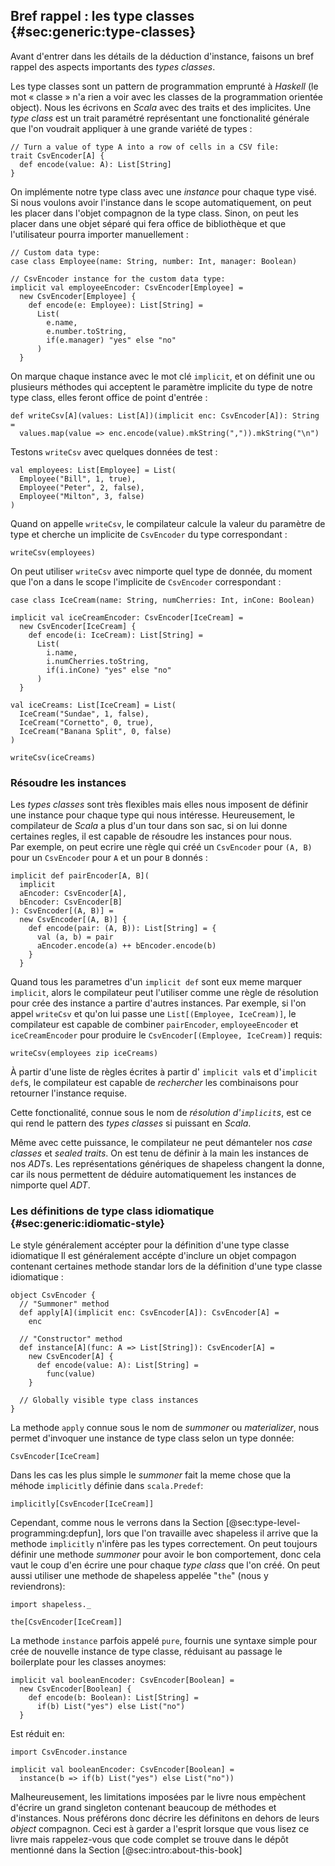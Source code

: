 ## Bref rappel : les type classes {#sec:generic:type-classes}

Avant d'entrer dans les détails de la déduction d'instance,
faisons un bref rappel des aspects importants des *types classes*.

Les type classes sont un pattern de programmation emprunté à *Haskell*
(le mot « classe » n'a rien a voir avec les classes
de la programmation orientée object).
Nous les écrivons en *Scala* avec des traits et des implicites.
Une *type class* est un trait paramétré représentant une
fonctionalité générale que l'on voudrait appliquer à une grande
variété de types :

```tut:book:silent
// Turn a value of type A into a row of cells in a CSV file:
trait CsvEncoder[A] {
  def encode(value: A): List[String]
}
```
On implémente notre type class avec une *instance*
pour chaque type visé.
Si nous voulons avoir l'instance dans le scope automatiquement,
on peut les placer dans l'objet compagnon de la type class.
Sinon, on peut les placer dans une objet séparé qui fera office de bibliothèque
et que l'utilisateur pourra importer manuellement :

```tut:book:silent
// Custom data type:
case class Employee(name: String, number: Int, manager: Boolean)

// CsvEncoder instance for the custom data type:
implicit val employeeEncoder: CsvEncoder[Employee] =
  new CsvEncoder[Employee] {
    def encode(e: Employee): List[String] =
      List(
        e.name,
        e.number.toString,
        if(e.manager) "yes" else "no"
      )
  }
```
On marque chaque instance avec le mot clé `implicit`,
et on définit une ou plusieurs méthodes qui acceptent le paramètre
implicite du type de notre type class, elles feront office de point d'entrée :

```tut:book:silent
def writeCsv[A](values: List[A])(implicit enc: CsvEncoder[A]): String =
  values.map(value => enc.encode(value).mkString(",")).mkString("\n")
```
Testons `writeCsv` avec quelques données de test :

```tut:book:silent
val employees: List[Employee] = List(
  Employee("Bill", 1, true),
  Employee("Peter", 2, false),
  Employee("Milton", 3, false)
)
```
Quand on appelle `writeCsv`,
le compilateur calcule la valeur du paramètre de type
et cherche un implicite de `CsvEncoder` du type correspondant :


```tut:book
writeCsv(employees)
```
On peut utiliser `writeCsv` avec nimporte quel type de donnée,
du moment que l'on a dans le scope l'implicite de `CsvEncoder` correspondant :

```tut:book:silent
case class IceCream(name: String, numCherries: Int, inCone: Boolean)

implicit val iceCreamEncoder: CsvEncoder[IceCream] =
  new CsvEncoder[IceCream] {
    def encode(i: IceCream): List[String] =
      List(
        i.name,
        i.numCherries.toString,
        if(i.inCone) "yes" else "no"
      )
  }

val iceCreams: List[IceCream] = List(
  IceCream("Sundae", 1, false),
  IceCream("Cornetto", 0, true),
  IceCream("Banana Split", 0, false)
)
```

```tut:book
writeCsv(iceCreams)
```

### Résoudre les instances

Les *types classes* sont très flexibles mais elles nous imposent
de définir une instance pour
chaque type qui nous intéresse.
Heureusement, le compilateur de *Scala* a plus d'un tour dans son sac,
si on lui donne certaines regles, il est capable de résoudre les instances pour nous.  
Par exemple, on peut ecrire une règle qui créé un `CsvEncoder` pour `(A, B)` pour
un `CsvEncoder` pour `A` et un pour `B` donnés :

```tut:book:silent
implicit def pairEncoder[A, B](
  implicit
  aEncoder: CsvEncoder[A],
  bEncoder: CsvEncoder[B]
): CsvEncoder[(A, B)] =
  new CsvEncoder[(A, B)] {
    def encode(pair: (A, B)): List[String] = {
      val (a, b) = pair
      aEncoder.encode(a) ++ bEncoder.encode(b)
    }
  }
```

Quand tous les parametres d'un `implicit def`
sont eux meme marquer `implicit`,
alors le compilateur peut l'utiliser comme une règle de résolution
pour crée des instance a partire d'autres instances.
Par exemple, si l'on appel `writeCsv`
et qu'on lui passe une `List[(Employee, IceCream)]`,
le compilateur est capable de combiner
`pairEncoder`, `employeeEncoder` et `iceCreamEncoder`
pour produire le `CsvEncoder[(Employee, IceCream)]` requis:

```tut:book
writeCsv(employees zip iceCreams)
```

À partir d'une liste de règles écrites à partir d'
`implicit val`s et d'`implicit def`s,
le compilateur est capable de *rechercher* les combinaisons
pour retourner l'instance requise.


Cette fonctionalité, connue sous le nom de *résolution d'`implicit`s*,
est ce qui rend le pattern des *types classes* si puissant en *Scala*.

Même avec cette puissance, le compilateur
ne peut démanteler nos *case classes* et *sealed traits*.
On est tenu de définir à la main les instances de nos *ADT*s.
Les représentations génériques de shapeless changent la donne,
car ils nous permettent de déduire automatiquement les instances de nimporte quel *ADT*.

### Les définitions de type class idiomatique {#sec:generic:idiomatic-style}

Le style généralement accépter pour la définition d'une type classe idiomatique
Il est généralement accépte d'inclure un objet compagon contenant certaines methode standar
lors de la définition d'une type classe idiomatique :

```tut:book:silent
object CsvEncoder {
  // "Summoner" method
  def apply[A](implicit enc: CsvEncoder[A]): CsvEncoder[A] =
    enc

  // "Constructor" method
  def instance[A](func: A => List[String]): CsvEncoder[A] =
    new CsvEncoder[A] {
      def encode(value: A): List[String] =
        func(value)
    }

  // Globally visible type class instances
}
```

La methode `apply` connue sous le nom de *summoner* ou *materializer*,
nous permet d'invoquer une instance de type class selon un type donnée:


```tut:book
CsvEncoder[IceCream]
```
Dans les cas les plus simple le *summoner* fait la meme chose
 que la méhode `implicitly` définie dans `scala.Predef`:

```tut:book
implicitly[CsvEncoder[IceCream]]
```
Cependant, comme nous le verrons dans la Section [@sec:type-level-programming:depfun],
lors que l'on travaille avec shapeless il arrive que
la methode `implicitly` n'infère pas les types correctement.
On peut toujours définir une methode *summoner* pour avoir le bon comportement,
donc cela vaut le coup d'en écrire une pour chaque *type class* que l'on créé.
On peut aussi utiliser une methode de shapeless appelée "`the`"
(nous y reviendrons):

```tut:book:silent
import shapeless._
```

```tut:book
the[CsvEncoder[IceCream]]
```
La methode `instance` parfois appelé `pure`,
fournis une syntaxe simple pour crée de nouvelle instance de type classe,
réduisant au passage le boilerplate pour les classes anoymes:


```tut:book:silent
implicit val booleanEncoder: CsvEncoder[Boolean] =
  new CsvEncoder[Boolean] {
    def encode(b: Boolean): List[String] =
      if(b) List("yes") else List("no")
  }
```

Est réduit en:

```tut:book:invisible
import CsvEncoder.instance
```

```tut:book:silent
implicit val booleanEncoder: CsvEncoder[Boolean] =
  instance(b => if(b) List("yes") else List("no"))
```
Malheureusement,
les limitations imposées par le livre
nous empèchent d'écrire un grand singleton
contenant beaucoup de méthodes et d'instances.
Nous préférons donc décrire les définitons en
dehors de leurs *object* compagnon.
Ceci est à garder a l'esprit lorsque que vous lisez ce livre
mais rappelez-vous que code complet se trouve dans le dépôt mentionné dans la Section [@sec:intro:about-this-book]

